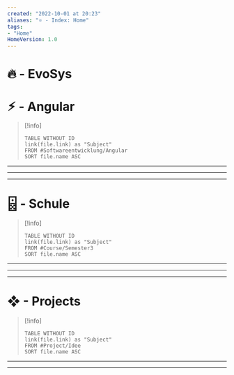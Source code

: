 ```yaml
---
created: "2022-10-01 at 20:23"
aliases: "⭐ - Index: Home"
tags:
- "Home"
HomeVersion: 1.0
---
```

# 🔥 - EvoSys

# ⚡︎ - Angular
> [!info] 
>```dataview
>TABLE WITHOUT ID
>link(file.link) as "Subject"
>FROM #Softwareentwicklung/Angular 
>SORT file.name ASC
>```
---
---

---
# 🁯 - Schule
> [!info] 
>```dataview
>TABLE WITHOUT ID
>link(file.link) as "Subject"
>FROM #Course/Semester3  
>SORT file.name ASC
>```
---
---

---
# ❖ - Projects

> [!info] 
>```dataview
>TABLE WITHOUT ID
>link(file.link) as "Subject"
>FROM #Project/Idee    
>SORT file.name ASC
>```
---
---
